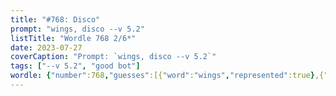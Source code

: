 ```yaml
---
title: "#768: Disco"
prompt: "wings, disco --v 5.2"
listTitle: "Wordle 768 2/6*"
date: 2023-07-27
coverCaption: "Prompt: `wings, disco --v 5.2`"
tags: ["--v 5.2", "good bot"]
wordle: {"number":768,"guesses":[{"word":"wings","represented":true},{"word":"disco","represented":true}],"yes_count":2}
---
```

